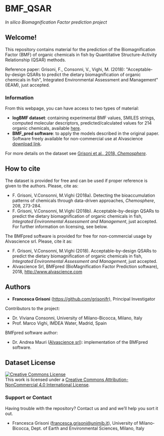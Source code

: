 # BMF_QSAR
*In silico Biomagnification Factor prediction project*

## Welcome!

This repository contains material for the prediction of the Biomagnification Factor (BMF) of organic chemicals in fish by Quantitative Structure-Activity Relationship (QSAR) methods.

Reference paper: Grisoni, F., Consonni, V., Vighi, M. (2018): "Acceptable-by-design QSARs to predict the dietary biomagnification of organic chemicals in fish", Integrated Environmental Assessment and Management" (IEAM), just accepted.

### Information

From this webpage, you can have access to two types of material: 
* **logBMF dataset**: containing experimental BMF values, SMILES strings, computed molecular descriptors, predicted/calculated values for 214 organic chemicals, available [here](https://github.com/grisoniFr/bmf_qsar/tree/master/data). 
* **BMF_pred software**: to apply the models described in the original paper. Software freely available for non-commercial use at Alvascience [download link](http://www.alvascience.com/bmfpred/).

For more details on the dataset see [Grisoni et al., 2018, *Chemosphere*](https://www.sciencedirect.com/science/article/pii/S0045653518310087).

## How to cite

The dataset is provided for free and can be used if proper reference is given to the authors. 
Please, cite as:

* F. Grisoni, V.Consonni, M.Vighi (2018a). Detecting the bioaccumulation patterns of chemicals through data-driven approaches, *Chemosphere*, 208, 273-284.
* F. Grisoni, V.Consonni, M.Vighi (2018b). Acceptable-by-design QSARs to predict the dietary biomagnification of organic chemicals in fish, *Integrated Environmental Assessment and Management*, just accepted.
For further information on licensing, see below.

The BMFpred software is provided for free for non-commercial usage by Alvascience srl. Please, cite it as:
* F. Grisoni, V.Consonni, M.Vighi (2018). Acceptable-by-design QSARs to predict the dietary biomagnification of organic chemicals in fish, *Integrated Environmental Assessment and Management*, just accepted.
* Alvascience Srl, BMFpred (BioMagnification Factor Prediction software), 2018, http://www.alvascience.com


## Authors

* **Francesca Grisoni** (https://github.com/grisonifr), Principal Investigator

Contributors to the project:
* Dr. Viviana Consonni, University of Milano-Bicocca, Milano, Italy
* Prof. Marco Vighi, IMDEA Water, Madrid, Spain

BMFpred software author:
* Dr. Andrea Mauri ([Alvascience srl](http://www.alvascience.com)): implementation of the BMFpred software.

## Dataset License

<a rel="license" href="http://creativecommons.org/licenses/by-nc/4.0/"><img alt="Creative Commons License" style="border-width:0" src="https://i.creativecommons.org/l/by-nc/4.0/88x31.png" /></a><br />This work is licensed under a <a rel="license" href="http://creativecommons.org/licenses/by-nc/4.0/">Creative Commons Attribution-NonCommercial 4.0 International License</a>. 

### Support or Contact
Having trouble with the repository? 
Contact us and and we’ll help you sort it out.

* Francesca Grisoni (francesca.grisoni@unimib.it), University of Milano-Bicocca, Dept. of Earth and Environmental Sciences, Milano, Italy
